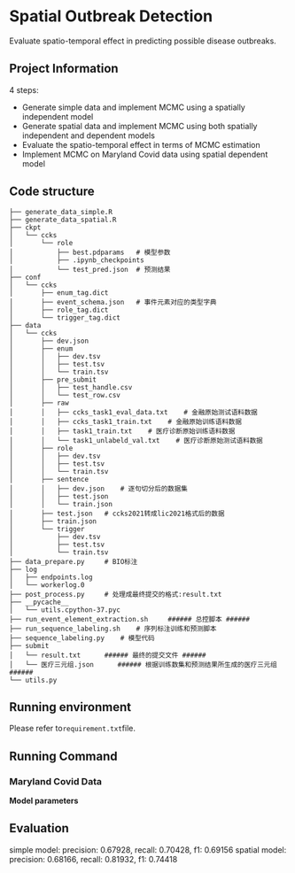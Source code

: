 # Spatial Outbreak Detection
Evaluate spatio-temporal effect in predicting possible disease outbreaks.


## Project Information

4 steps:
- Generate simple data and implement MCMC using a spatially independent model
- Generate spatial data and implement MCMC using both spatially independent and dependent models 
- Evaluate the spatio-temporal effect in terms of MCMC estimation
- Implement MCMC on Maryland Covid data using spatial dependent model 

## Code structure
```
├── generate_data_simple.R
├── generate_data_spatial.R
├── ckpt
│   └── ccks
│       └── role
│           ├── best.pdparams   # 模型参数
│           ├── .ipynb_checkpoints
│           └── test_pred.json  # 预测结果
├── conf
│   └── ccks
│       ├── enum_tag.dict
│       ├── event_schema.json   # 事件元素对应的类型字典
│       ├── role_tag.dict
│       └── trigger_tag.dict
├── data
│   └── ccks
│       ├── dev.json
│       ├── enum
│       │   ├── dev.tsv
│       │   ├── test.tsv
│       │   └── train.tsv
│       ├── pre_submit
│       │   ├── test_handle.csv
│       │   └── test_row.csv
│       ├── raw
│       │   ├── ccks_task1_eval_data.txt    # 金融原始测试语料数据
│       │   ├── ccks_task1_train.txt    # 金融原始训练语料数据
│       │   ├── task1_train.txt    # 医疗诊断原始训练语料数据
│       │   └── task1_unlabeld_val.txt    # 医疗诊断原始测试语料数据
│       ├── role
│       │   ├── dev.tsv
│       │   ├── test.tsv
│       │   └── train.tsv
│       ├── sentence
│       │   ├── dev.json    # 逐句切分后的数据集
│       │   ├── test.json
│       │   └── train.json
│       ├── test.json   # ccks2021转成lic2021格式后的数据
│       ├── train.json
│       └── trigger
│           ├── dev.tsv
│           ├── test.tsv
│           └── train.tsv
├── data_prepare.py     # BIO标注
├── log
│   ├── endpoints.log
│   └── workerlog.0
├── post_process.py     # 处理成最终提交的格式:result.txt
├── __pycache__
│   └── utils.cpython-37.pyc
├── run_event_element_extraction.sh     ###### 总控脚本 ######
├── run_sequence_labeling.sh    # 序列标注训练和预测脚本
├── sequence_labeling.py    # 模型代码
├── submit
│   └── result.txt      ###### 最终的提交文件 ######
│   └── 医疗三元组.json      ###### 根据训练数集和预测结果所生成的医疗三元组 ######
└── utils.py
```

## Running environment
Please refer to```requirement.txt```file.

## Running Command



### Maryland Covid Data

**Model parameters**



## Evaluation

simple model: precision: 0.67928, recall: 0.70428, f1: 0.69156
spatial model: precision: 0.68166, recall: 0.81932, f1: 0.74418
